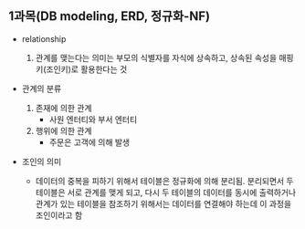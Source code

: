 ## 1과목(DB modeling, ERD, 정규화-NF)

- relationship
    1. 관계를 맺는다는 의미는 부모의 식별자를 자식에 상속하고, 상속된 속성을 매핑키(조인키)로 활용한다는 것
   
- 관계의 분류
  1. 존재에 의한 관계
        - 사원 엔터티와 부서 엔터티
  2. 행위에 의한 관계 
        - 주문은 고객에 의해 발생

- 조인의 의미
    - 데이터의 중복을 피하기 위해서 테이블은 정규화에 의해 분리됨.
        분리되면서 두 테이블은 서로 관계를 맺게 되고, 다시 두 테이블의 데이터를 동시에 출력하거나 관계가 있는 테이블을 참조하기 위해서는 데이터를 연결해야 하는데 이 과정을 조인이라고 함